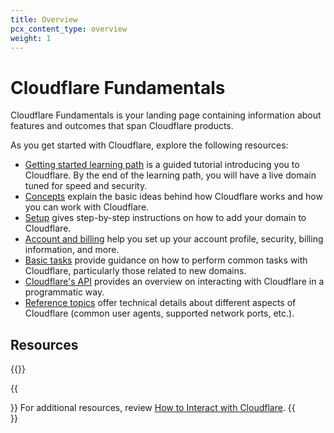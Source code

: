 ```yaml
---
title: Overview
pcx_content_type: overview
weight: 1
---
```


# Cloudflare Fundamentals

Cloudflare Fundamentals is your landing page containing information about features and outcomes that span Cloudflare products. 

As you get started with Cloudflare, explore the following resources:
- [Getting started learning path](/learning-paths/get-started/) is a guided tutorial introducing you to Cloudflare. By the end of the learning path, you will have a live domain tuned for speed and security.
- [Concepts](/fundamentals/concepts/) explain the basic ideas behind how Cloudflare works and how you can work with Cloudflare.
- [Setup](/fundamentals/setup/) gives step-by-step instructions on how to add your domain to Cloudflare.
- [Account and billing](/fundamentals/account-and-billing/) help you set up your account profile, security, billing information, and more.
- [Basic tasks](/fundamentals/basic-tasks/) provide guidance on how to perform common tasks with Cloudflare, particularly those related to new domains.
- [Cloudflare's API](/fundamentals/api/) provides an overview on interacting with Cloudflare in a programmatic way.  
- [Reference topics](/fundamentals/reference/) offer technical details about different aspects of Cloudflare (common user agents, supported network ports, etc.).

## Resources

{{<render file="_cloudflare-resources.md">}}

{{<Aside type="note">}}
For additional resources, review [How to Interact with Cloudflare](/fundamentals/basic-tasks/interact-with-cloudflare/).
{{</Aside>}}
